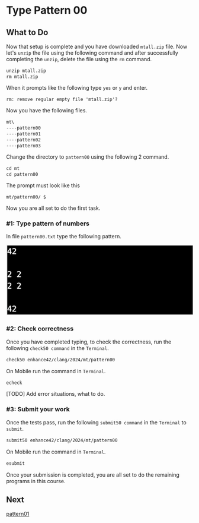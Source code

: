 Type Pattern 00
===============

What to Do
----------
Now that setup is complete and you have downloaded `mtall.zip` file. Now let's `unzip` the file using the following command and after successfully completing the `unzip`, delete the file using the `rm` command.

    unzip mtall.zip
    rm mtall.zip

When it prompts like the following type `yes` or `y` and enter.

    rm: remove regular empty file 'mtall.zip'?

Now you have the following files.

    mt\
    ----pattern00
    ----pattern01
    ----pattern02
    ----pattern03

Change the directory to `pattern00` using the following 2 command.

    cd mt
    cd pattern00

The prompt must look like this

    mt/pattern00/ $

Now you are all set to do the first task.


### #1: Type pattern of numbers

In file `pattern00.txt` type the following pattern.

![pattern00](./pattern00.png)  

### #2: Check correctness
Once you have completed typing, to check the correctness, run the following `check50 command` in the `Terminal`.  
```bash
check50 enhance42/clang/2024/mt/pattern00
```
On Mobile run the command in `Terminal`.
```bash
echeck
```
[TODO] Add error situations, what to do.

### #3: Submit your work
Once the tests pass, run the following `submit50 command` in the `Terminal` to `submit`.
```bash
submit50 enhance42/clang/2024/mt/pattern00
```
On Mobile run the command in `Terminal`.
```bash
esubmit
```

Once your submission is completed, you are all set to do the remaining programs in this course.

Next
----
[pattern01](../pattern01/)